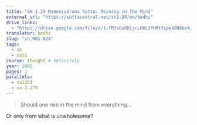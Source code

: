 ```yaml
---
title: "SN 1.24 Manonivāraṇa Sutta: Reining in the Mind"
external_url: "https://suttacentral.net/sn1.24/en/bodhi"
drive_links:
  - "https://drive.google.com/file/d/1-TMJsGu8DijcLO6L3YHRtTcpe5OO6bs4/view?usp=drivesdk"
translator: bodhi
slug: "sn.001.024"
tags:
  - sn
  - sati
course: thought # definitely
year: 2000
pages: 1
parallels:
  - sa1281
  - sa-2.279
---
```


> Should one rein in the mind from everything...

Or only from what is unwholesome?

